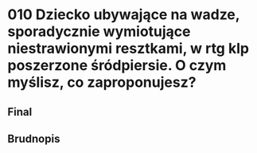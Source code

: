# 010 Dziecko ubywające na wadze, sporadycznie wymiotujące niestrawionymi resztkami, w rtg klp poszerzone śródpiersie. O czym myślisz, co zaproponujesz?

## Final

## Brudnopis


